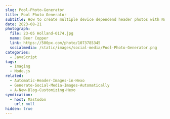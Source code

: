 ```yaml
---
slug: Pool-Photo-Generator
title: Pool Photo Generator
subtitle: How to create multiple device dependend header photos with Node
date: 2023-08-21
photograph:
  file: 23-05 Holland-0174.jpg
  name: Beer Copper
  link: https://500px.com/photo/1073785345
  socialmedia: /static/images/social-media/Pool-Photo-Generator.png
categories:
  - JavaScript
tags:
  - Imaging
  - Node.js
related:
  - Automatic-Header-Images-in-Hexo
  - Generate-Social-Media-Images-Automatically
  - A-New-Blog-Customizing-Hexo
syndication:
  - host: Mastodon
    url: null
hidden: true
---
```



<!-- more -->
